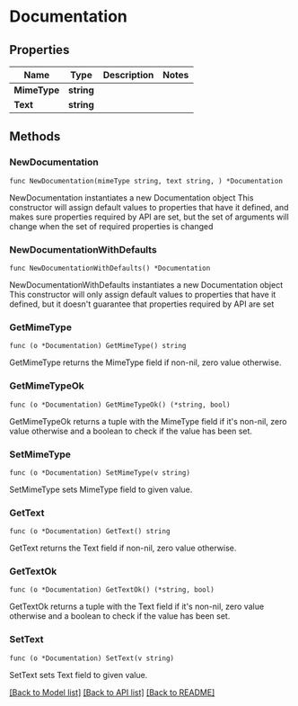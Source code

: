 # Documentation

## Properties

Name | Type | Description | Notes
------------ | ------------- | ------------- | -------------
**MimeType** | **string** |  | 
**Text** | **string** |  | 

## Methods

### NewDocumentation

`func NewDocumentation(mimeType string, text string, ) *Documentation`

NewDocumentation instantiates a new Documentation object
This constructor will assign default values to properties that have it defined,
and makes sure properties required by API are set, but the set of arguments
will change when the set of required properties is changed

### NewDocumentationWithDefaults

`func NewDocumentationWithDefaults() *Documentation`

NewDocumentationWithDefaults instantiates a new Documentation object
This constructor will only assign default values to properties that have it defined,
but it doesn't guarantee that properties required by API are set

### GetMimeType

`func (o *Documentation) GetMimeType() string`

GetMimeType returns the MimeType field if non-nil, zero value otherwise.

### GetMimeTypeOk

`func (o *Documentation) GetMimeTypeOk() (*string, bool)`

GetMimeTypeOk returns a tuple with the MimeType field if it's non-nil, zero value otherwise
and a boolean to check if the value has been set.

### SetMimeType

`func (o *Documentation) SetMimeType(v string)`

SetMimeType sets MimeType field to given value.


### GetText

`func (o *Documentation) GetText() string`

GetText returns the Text field if non-nil, zero value otherwise.

### GetTextOk

`func (o *Documentation) GetTextOk() (*string, bool)`

GetTextOk returns a tuple with the Text field if it's non-nil, zero value otherwise
and a boolean to check if the value has been set.

### SetText

`func (o *Documentation) SetText(v string)`

SetText sets Text field to given value.



[[Back to Model list]](../README.md#documentation-for-models) [[Back to API list]](../README.md#documentation-for-api-endpoints) [[Back to README]](../README.md)



